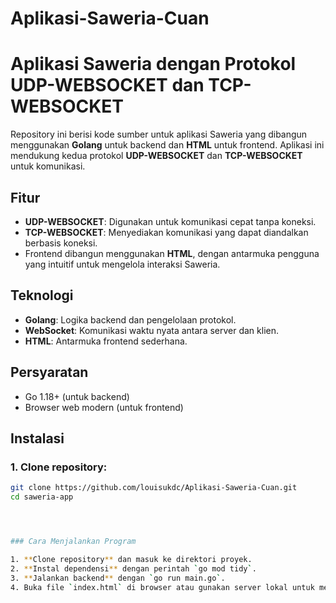 # Aplikasi-Saweria-Cuan

# Aplikasi Saweria dengan Protokol UDP-WEBSOCKET dan TCP-WEBSOCKET

Repository ini berisi kode sumber untuk aplikasi Saweria yang dibangun menggunakan **Golang** untuk backend dan **HTML** untuk frontend. Aplikasi ini mendukung kedua protokol **UDP-WEBSOCKET** dan **TCP-WEBSOCKET** untuk komunikasi.

## Fitur
- **UDP-WEBSOCKET**: Digunakan untuk komunikasi cepat tanpa koneksi.
- **TCP-WEBSOCKET**: Menyediakan komunikasi yang dapat diandalkan berbasis koneksi.
- Frontend dibangun menggunakan **HTML**, dengan antarmuka pengguna yang intuitif untuk mengelola interaksi Saweria.

## Teknologi
- **Golang**: Logika backend dan pengelolaan protokol.
- **WebSocket**: Komunikasi waktu nyata antara server dan klien.
- **HTML**: Antarmuka frontend sederhana.

## Persyaratan
- Go 1.18+ (untuk backend)
- Browser web modern (untuk frontend)

## Instalasi

### 1. Clone repository:
```bash
git clone https://github.com/louisukdc/Aplikasi-Saweria-Cuan.git
cd saweria-app




### Cara Menjalankan Program

1. **Clone repository** dan masuk ke direktori proyek.
2. **Instal dependensi** dengan perintah `go mod tidy`.
3. **Jalankan backend** dengan `go run main.go`.
4. Buka file `index.html` di browser atau gunakan server lokal untuk meng-host.


